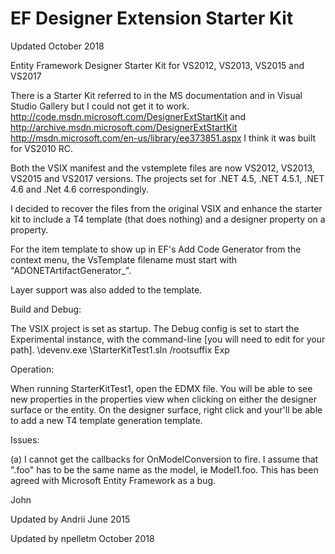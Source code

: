 EF Designer Extension Starter Kit
=================================
Updated October 2018

Entity Framework Designer Starter Kit for VS2012, VS2013, VS2015 and VS2017

There is a Starter Kit referred to in the MS documentation and in Visual Studio Gallery but I could not get it to work.
http://code.msdn.microsoft.com/DesignerExtStartKit and http://archive.msdn.microsoft.com/DesignerExtStartKit
http://msdn.microsoft.com/en-us/library/ee373851.aspx
I think it was built for VS2010 RC.

Both the VSIX manifest and the vstemplete files are now VS2012, VS2013, VS2015 and VS2017 versions. The projects set for .NET 4.5, .NET 4.5.1, .NET 4.6 and .Net 4.6 correspondingly.

I decided to recover the files from the original VSIX and enhance the starter kit to include a T4 template (that does nothing) and a designer property on a property.

For the item template to show up in EF's Add Code Generator from the context menu, the VsTemplate filename must start with "ADONETArtifactGenerator_".

Layer support was also added to the template.

Build and Debug:

The VSIX project is set as startup.
The Debug config is set to start the Experimental instance, with the command-line [you will need to edit for your path].
      <path>\devenv.exe <path>\StarterKitTest1.sln /rootsuffix Exp

Operation:

When running StarterKitTest1, open the EDMX file.
You will be able to see new properties in the properties view when clicking on either the designer surface or the entity.
On the designer surface, right click and your'll be able to add a new T4 template generation template.

Issues:

(a) I cannot get the callbacks for OnModelConversion to fire. I assume that ".foo" has to be the same name as the model, ie Model1.foo.
This has been agreed with Microsoft Entity Framework as a bug.


John 

Updated by Andrii
June 2015

Updated by npelletm
October 2018


